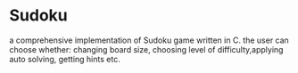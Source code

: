 # Sudoku
a comprehensive implementation of  Sudoku game written in C.
the user can choose whether: changing board size, choosing level of difficulty,applying auto solving, getting hints etc.
